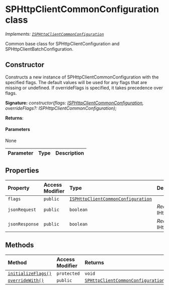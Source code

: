 # SPHttpClientCommonConfiguration class

_Implements: [`ISPHttpClientCommonConfiguration`](../sp-http/isphttpclientcommonconfiguration.md)_



Common base class for SPHttpClientConfiguration and SPHttpClientBatchConfiguration.


## Constructor
Constructs a new instance of SPHttpClientCommonConfiguration with the specified flags. The default values will be used for any flags that are missing or undefined. If overrideFlags is specified, it takes precedence over flags.

**Signature:** _constructor(flags: [ISPHttpClientCommonConfiguration](../sp-http/isphttpclientcommonconfiguration.md), overrideFlags?: ISPHttpClientCommonConfiguration);_

**Returns**: 



#### Parameters
None

| Parameter	   | Type    | Description |
|:-------------|:---------------|:------------|


## Properties

| Property	   | Access Modifier | Type	| Description|
|:-------------|:----|:-------|:-----------|
|`flags`     | `public` | [`ISPHttpClientCommonConfiguration`](../sp-http/isphttpclientcommonconfiguration.md) |  |
|`jsonRequest`     | `public` | `boolean` | _Read-only._ {@inheritdoc IHttpClientConfiguration.jsonRequest} |
|`jsonResponse`     | `public` | `boolean` | _Read-only._ {@inheritdoc IHttpClientConfiguration.jsonResponse} |




## Methods

| Method	   | Access Modifier | Returns	| Description|
|:-------------|:----|:-------|:-----------|
|[`initializeFlags()`](initializeflags-whd89.md)     | `protected` | `void` |  |
|[`overrideWith()`](overridewith-6lrm9.md)     | `public` | [`SPHttpClientCommonConfiguration`](../sp-http/sphttpclientcommonconfiguration.md) |  |




